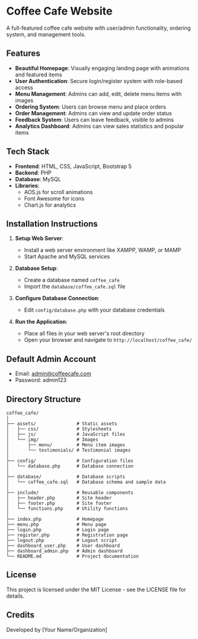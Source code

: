 # Coffee Cafe Website

A full-featured coffee cafe website with user/admin functionality, ordering system, and management tools.

## Features

- **Beautiful Homepage**: Visually engaging landing page with animations and featured items
- **User Authentication**: Secure login/register system with role-based access
- **Menu Management**: Admins can add, edit, delete menu items with images
- **Ordering System**: Users can browse menu and place orders
- **Order Management**: Admins can view and update order status
- **Feedback System**: Users can leave feedback, visible to admins
- **Analytics Dashboard**: Admins can view sales statistics and popular items

## Tech Stack

- **Frontend**: HTML, CSS, JavaScript, Bootstrap 5
- **Backend**: PHP
- **Database**: MySQL
- **Libraries**: 
  - AOS.js for scroll animations
  - Font Awesome for icons
  - Chart.js for analytics

## Installation Instructions

1. **Setup Web Server**:
   - Install a web server environment like XAMPP, WAMP, or MAMP
   - Start Apache and MySQL services

2. **Database Setup**:
   - Create a database named `coffee_cafe`
   - Import the `database/coffee_cafe.sql` file

3. **Configure Database Connection**:
   - Edit `config/database.php` with your database credentials

4. **Run the Application**:
   - Place all files in your web server's root directory
   - Open your browser and navigate to `http://localhost/coffee_cafe/`

## Default Admin Account

- Email: admin@coffeecafe.com
- Password: admin123

## Directory Structure

```
coffee_cafe/
│
├── assets/               # Static assets
│   ├── css/              # Stylesheets
│   ├── js/               # JavaScript files
│   └── img/              # Images
│       ├── menu/         # Menu item images
│       └── testimonials/ # Testimonial images
│
├── config/               # Configuration files
│   └── database.php      # Database connection
│
├── database/             # Database scripts
│   └── coffee_cafe.sql   # Database schema and sample data
│
├── include/              # Reusable components
│   ├── header.php        # Site header
│   ├── footer.php        # Site footer
│   └── functions.php     # Utility functions
│
├── index.php             # Homepage
├── menu.php              # Menu page
├── login.php             # Login page
├── register.php          # Registration page
├── logout.php            # Logout script
├── dashboard_user.php    # User dashboard
├── dashboard_admin.php   # Admin dashboard
└── README.md             # Project documentation
```

## License

This project is licensed under the MIT License - see the LICENSE file for details.

## Credits

Developed by [Your Name/Organization]